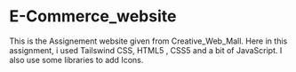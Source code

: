 # E-Commerce_website
This is the Assignement website given from Creative_Web_Mall. Here in this assignment, i used Tailswind CSS, HTML5 , CSS5 and a bit of JavaScript. I also use some libraries to add Icons.
